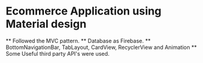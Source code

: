# Ecommerce Application using Material design
** Followed the MVC pattern.
** Database as Firebase.
** BottomNavigationBar, TabLayout, CardView, RecyclerView and Animation
** Some Useful third party API's were used.
